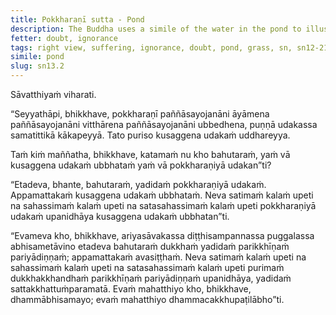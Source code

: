 ```yaml
---
title: Pokkharaṇī sutta - Pond
description: The Buddha uses a simile of the water in the pond to illustrate the extent of suffering that is exhausted and overcome by a disciple of the noble ones who has attained right view.
fetter: doubt, ignorance
tags: right view, suffering, ignorance, doubt, pond, grass, sn, sn12-21, sn13
simile: pond
slug: sn13.2
---
```


Sāvatthiyaṁ viharati.

“Seyyathāpi, bhikkhave, pokkharaṇī paññāsayojanāni āyāmena paññāsayojanāni vitthārena paññāsayojanāni ubbedhena, puṇṇā udakassa samatittikā kākapeyyā. Tato puriso kusaggena udakaṁ uddhareyya.

Taṁ kiṁ maññatha, bhikkhave, katamaṁ nu kho bahutaraṁ, yaṁ vā kusaggena udakaṁ ubbhataṁ yaṁ vā pokkharaṇiyā udakan”ti?

“Etadeva, bhante, bahutaraṁ, yadidaṁ pokkharaṇiyā udakaṁ. Appamattakaṁ kusaggena udakaṁ ubbhataṁ. Neva satimaṁ kalaṁ upeti na sahassimaṁ kalaṁ upeti na satasahassimaṁ kalaṁ upeti pokkharaṇiyā udakaṁ upanidhāya kusaggena udakaṁ ubbhatan”ti.

“Evameva kho, bhikkhave, ariyasāvakassa diṭṭhisampannassa puggalassa abhisametāvino etadeva bahutaraṁ dukkhaṁ yadidaṁ parikkhīṇaṁ pariyādiṇṇaṁ; appamattakaṁ avasiṭṭhaṁ. Neva satimaṁ kalaṁ upeti na sahassimaṁ kalaṁ upeti na satasahassimaṁ kalaṁ upeti purimaṁ dukkhakkhandhaṁ parikkhīṇaṁ pariyādiṇṇaṁ upanidhāya, yadidaṁ sattakkhattuṁparamatā. Evaṁ mahatthiyo kho, bhikkhave, dhammābhisamayo; evaṁ mahatthiyo dhammacakkhupaṭilābho”ti.
